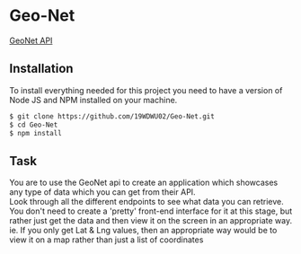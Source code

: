 # Geo-Net

[GeoNet API](https://api.geonet.org.nz/)

## Installation
To install everything needed for this project you need to have a version of Node JS and NPM installed on your machine.

```sh
$ git clone https://github.com/19WDWU02/Geo-Net.git
$ cd Geo-Net
$ npm install
```

## Task
You are to use the GeoNet api to create an application which showcases any type of data which you can get from their API.  
Look through all the different endpoints to see what data you can retrieve.  
You don't need to create a 'pretty' front-end interface for it at this stage, but rather just get the data and then view it on the screen in an appropriate way.  
ie. If you only get Lat & Lng values, then an appropriate way would be to view it on a map rather than just a list of coordinates
